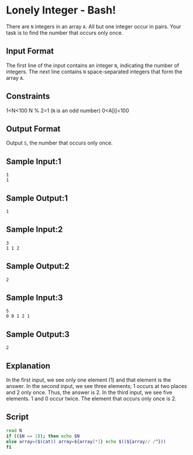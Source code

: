# Lonely Integer - Bash!

There are `N` integers in an array `A`. All but one integer occur in pairs. Your task is to find the number that occurs only once.

## Input Format

The first line of the input contains an integer `N`, indicating the number of integers. The next line contains `N` space-separated integers that form the array `A`.

## Constraints

1<N<100
N % 2=1 (`N` is an odd number)
0<A[i]<100

## Output Format

Output `S`, the number that occurs only once.

## Sample Input:1

    1
    1
## Sample Output:1

    1
## Sample Input:2

    3
    1 1 2
## Sample Output:2

    2
## Sample Input:3

    5
    0 0 1 2 1
## Sample Output:3

    2
## Explanation

In the first input, we see only one element (1) and that element is the answer.
In the second input, we see three elements; 1 occurs at two places and 2 only once. Thus, the answer is 2.
In the third input, we see five elements. 1 and 0 occur twice. The element that occurs only once is 2.

## Script 

```bash
read N
if (($N == 1)); then echo $N
else array=($(cat)) array=${array[*]} echo $((${array// /^}))
fi
```